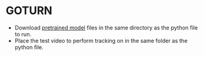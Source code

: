 # GOTURN

- Download [pretrained model](https://www.dropbox.com/sh/77frbrkmf9ojfm6/AACgY7-wSfj-LIyYcOgUSZ0Ua?dl=0) files in the same directory as the python file to run.
- Place the test video to perform tracking on in the same folder as the python file.
